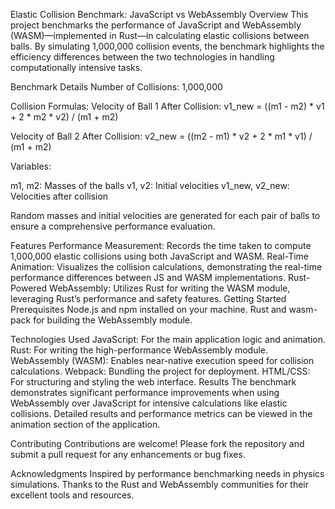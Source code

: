 Elastic Collision Benchmark: JavaScript vs WebAssembly
Overview
This project benchmarks the performance of JavaScript and WebAssembly (WASM)—implemented in Rust—in calculating elastic collisions between balls. By simulating 1,000,000 collision events, the benchmark highlights the efficiency differences between the two technologies in handling computationally intensive tasks.

Benchmark Details
Number of Collisions: 1,000,000

Collision Formulas:
Velocity of Ball 1 After Collision:
v1_new = ((m1 - m2) * v1 + 2 * m2 * v2) / (m1 + m2)

Velocity of Ball 2 After Collision:
v2_new = ((m2 - m1) * v2 + 2 * m1 * v1) / (m1 + m2)

Variables:

m1, m2: Masses of the balls
v1, v2: Initial velocities
v1_new, v2_new: Velocities after collision

Random masses and initial velocities are generated for each pair of balls to ensure a comprehensive performance evaluation.

Features
Performance Measurement: Records the time taken to compute 1,000,000 elastic collisions using both JavaScript and WASM.
Real-Time Animation: Visualizes the collision calculations, demonstrating the real-time performance differences between JS and WASM implementations.
Rust-Powered WebAssembly: Utilizes Rust for writing the WASM module, leveraging Rust’s performance and safety features.
Getting Started
Prerequisites
Node.js and npm installed on your machine.
Rust and wasm-pack for building the WebAssembly module.

Technologies Used
JavaScript: For the main application logic and animation.
Rust: For writing the high-performance WebAssembly module.
WebAssembly (WASM): Enables near-native execution speed for collision calculations.
Webpack: Bundling the project for deployment.
HTML/CSS: For structuring and styling the web interface.
Results
The benchmark demonstrates significant performance improvements when using WebAssembly over JavaScript for intensive calculations like elastic collisions. Detailed results and performance metrics can be viewed in the animation section of the application.

Contributing
Contributions are welcome! Please fork the repository and submit a pull request for any enhancements or bug fixes.

Acknowledgments
Inspired by performance benchmarking needs in physics simulations.
Thanks to the Rust and WebAssembly communities for their excellent tools and resources.
